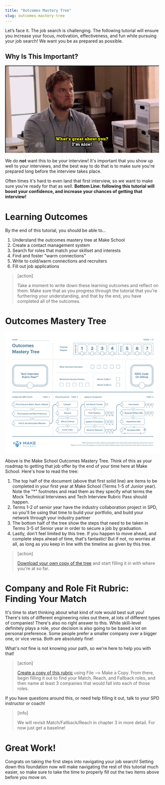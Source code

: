```yaml
---
title: "Outcomes Mastery Tree"
slug: outcomes-mastery-tree
---
```


Let’s face it. The job search is challenging. The following tutorial will ensure you increase your focus, motivation, effectiveness, and fun while pursuing your job search! We want you be as prepared as possible.

## Why Is This Important?

![nice](./assets/nice.gif)

We do **not** want this to be your interview! It's important that you show up well to your interviews, and the best way to do that is to make sure you're prepared long before the interview takes place.

Often times it's hard to even land that first interview, so we want to make sure you're ready for that as well. **Bottom Line: following this tutorial will boost your confidence, and increase your chances of getting that interview!**


# Learning Outcomes

By the end of this tutorial, you should be able to...

1. Understand the outcomes mastery tree at Make School
1. Create a contact management system
1. Search for roles that match your skillset and interests
1. Find and foster "warm connections"
1. Write to cold/warm connections and recruiters
1. Fill out job applications

>[action]
>
> Take a moment to write down these learning outcomes and reflect on them. Make sure that as you progress through the tutorial that you're furthering your understanding, and that by the end, you have completed all of the outcomes.

# Outcomes Mastery Tree

![mastery tree](./assets/Outcomes-Mastery-Tree.jpg)

Above is the Make School Outcomes Mastery Tree. Think of this as your roadmap to getting that job offer by the end of your time here at Make School. Here's how to read the tree:

1. The top half of the document (above that first solid line) are items to be completed in your first year at Make School (Terms 1-5 of Junior year). Note the "*" footnotes and read them as they specify what terms the Mock Technical Interviews and Tech Interview Rubric Pass should happen.
1. Terms 1-2 of senior year have the industry collaboration project in SPD, so you'll be using that time to build your portfolio, and build your network through your industry partner
1. The bottom half of the tree show the steps that need to be taken in Terms 3-5 of Senior year in order to secure a job by graduation.
1. Lastly, don't feel limited by this tree. If you happen to move ahead, and complete steps ahead of time, that's fantastic! But if not, no worries at all, as long as you keep in line with the timeline as given  by this tree.

> [action]
>
> [Download your own copy of the tree](https://drive.google.com/file/d/0B5OY6XRGtYXpZEljVUlTWVdScnc/view?usp=sharing) and start filling it in with where you're at so far.

# Company and Role Fit Rubric: Finding Your Match

It's time to start thinking about what kind of role would best suit you! There's lots of different engineering roles out there, at lots of different types of companies! There's also no right answer to this. While skill-level definitely plays a role, your decision is also going to be based a lot on personal preference. Some people prefer a smaller company over a bigger one, or vice versa. Both are absolutely fine!

What's _not_ fine is not knowing your path, so we're here to help you with that!

> [action]
>
> [Create a copy of this rubric](https://docs.google.com/document/d/1bnvGp0CM30y-N3K463zg3lGXSt3q8mWoASCko0x1uKk/edit) using File --> Make a Copy. From there, begin filling it out to find your Match, Reach, and Fallback roles, and then name at least 3 companies that would fall into each of those roles.

If you have questions around this, or need help filling it out, talk to your SPD instructor or coach!

> [info]
>
> We will revisit Match/Fallback/Reach in chapter 3 in more detail. For now just get a baseline!

# Great Work!

Congrats on taking the first steps into navigating your job search! Setting down this foundation now will make navigating the rest of this tutorial much easier, so make sure to take the time to properly fill out the two items above before you move on.
